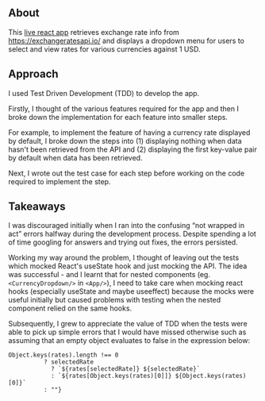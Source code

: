 ## About

This [live react app](https://boring-elion-8ade1f.netlify.app/) retrieves exchange rate info from https://exchangeratesapi.io/ and displays a dropdown menu for users to select and view rates for various currencies against 1 USD.

## Approach

I used Test Driven Development (TDD) to develop the app.

Firstly, I thought of the various features required for the app and then I broke down the implementation for each feature into smaller steps.

For example, to implement the feature of having a currency rate displayed by default, I broke down the steps into (1) displaying nothing when data hasn't been retrieved from the API and (2) displaying the first key-value pair by default when data has been retrieved.

Next, I wrote out the test case for each step before working on the code required to implement the step.

## Takeaways

I was discouraged initially when I ran into the confusing “not wrapped in act” errors halfway during the development process. Despite spending a lot of time googling for answers and trying out fixes, the errors persisted.

Working my way around the problem, I thought of leaving out the tests which mocked React's useState hook and just mocking the API. The idea was successful - and I learnt that for nested components (eg. `<CurrencyDropdown/>` in `<App/>`), I need to take care when mocking react hooks (especially useState and maybe useeffect) because the mocks were useful initially but caused problems with testing when the nested component relied on the same hooks.

Subsequently, I grew to appreciate the value of TDD when the tests were able to pick up simple errors that I would have missed otherwise such as assuming that an empty object evaluates to false in the expression below:

```
Object.keys(rates).length !== 0
          ? selectedRate
            ? `${rates[selectedRate]} ${selectedRate}`
            : `${rates[Object.keys(rates)[0]]} ${Object.keys(rates)[0]}`
          : ""}
```

